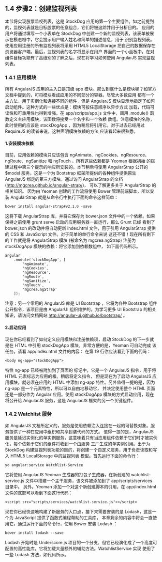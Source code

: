 ## 1.4 步骤2：创建监视列表

本节将实现股票监视列表，这是 StockDog 应用的第一个主要组件。如之前提到的，监视列表就是目标股票的任意组合，它们将被追踪并用于分析目的。
应用的用户将通过填写一个小表单在 StockDog 中创建一个新的监视列表，该表单被展示在模态框中，它会提示用户输入姓名和简单的描述信息，用于
识别监视列表。使用应用注册的所有监视列表将采用 HTML5 LocalStorage 把自己的数据保存在浏览器客户端。最后，监视列表的名字将显示在用户
界面的一个小面板中。在对组件目标功能有了高级别的了解之后，现在将学习如何使用 AngularJS 实现监视列表。

### 1.4.1 应用模块

所有 AngularJS 应用的主入口是顶级 app 模块。那么到底什么是模块呢？如官方文档中提到的，可将模块看成应用的不同部分的容器。尽管大多数应用
都有一个主方法，用于实例化和连接不同的组件，但是 AngularJS 模块显示地指定了如何启动组件。这种方式的一些优点是：模块可按任意顺序以异步方式
加载，代码可读性和可重用性也得到增强。在 app/scripts/app.js 文件中，调用 .module() 函数定义主应用模块，该函数将接受一个名字和一个依赖
数组。注意模块的名称，此时使用的应该是 stockDogApp ，因为稍后将引用它。对于过去已经用过 RequireJS 的读者来说，这种声明模块依赖的方法
应该看起来很熟悉。

#### 1.安装模块依赖

目前，应用依赖的模块只应该包含 ngAnimate、ngCookies、ngResource、ngRoute、ngSanitize 和 ngTouch ，所有这些依赖都是 Yeoman 根据初始
的搭建过程中第三个提示的响应所安装的。本节稍后将使用 AngularStrap 公开的 $model 服务，这是一个为 Bootstrap 框架所提供的各种组件提供原生
AngularJS 绑定的第三方模块。通过访问 AngularStrap 的文档 (http://mgcrea.github.io/angular-strap/)，
可以了解更多关于 AngularStrap 的相关知识。
因为由 Yeoman 创建的工作流将使用 Bower 管理前端脚本，所以安装 AngularStrap 就是从命令行中执行下面的命令这样简单：

    bower install angular-strap#v2.1.0 -save

这将下载 AngularStrap 库，并将它保存为 bower.json 文件中的一个依赖。如果保持之前使用 grunt serve 启动的应用服务器一直运行，那么 Grunt 已经
看到了 bower.json 的改动并将自动更新 index.html 文件，用于引用 AngularStrap 提供的 CSS 和 JavaScript 文件。对于简单的单行命令来说
这还不错！现在所有剩下的工作就是将 AngularStrap 模块 (被命名为 mgcrea.ngStrap) 注册为 stockDogApp 模块的依赖：将它添加到依赖数组中，
如下面代码所示。

    angular
        .module('stockDogApp', [
            'ngAnimate',
            'ngCookies',
            'ngResource',
            'ngRoute',
            'ngSanitize',
            'ngTouch',
            'mgcrea.ngStrap'
        ]);

注意：另一个常用的 AngularJS 库是 UI Bootstrap ，它将为各种 Bootstrap 组件公开指令，该项目是由 AngularUI 组织维护的。为学习更多
UI Bootstrap 的相关知识，请访问文档网站 http://angular-ui.github.io/bootstrap/ 。

#### 2.启动应用

现在你已经看到了如何定义应用模块和注册依赖项，启动 StockDog 的下一步就是在 HTML 中引用 stockDogApp 模块。非常方便的是，Yeoman 可自动完成
该任务。请看 app/index.html 文件的内容： 在第 19 行你应该看到下面的代码：

    <body ng-app="stockDogApp">

特性 ng-app 已经被附加到了页面的 <body> 标记中，它是一个 AngularJS 指令，<red>用于将 HTML 元素标志为应用的根</red>。稍后将定义指令，
但是现在为了启动 AngularJS 应用模块，就必须在应用的 HTML 中添加 ng-app 特性。另外值得一提的是，因为 ng-app 是一个元素特性，所以可以自由地移动它，
并决定<red>使用整个 HTML 页面还是一部分作为 Angular 应用</red>。使用 stockDogApp 模块的方式启动应用，现在将公开给 AngularJS 服务，这是 AngularJS
框架的另一个关键组件。

### 1.4.2 Watchlist 服务

如 AngularJS 文档所定义的，服务是使用依赖注入连接在一起的可替换对象。服务提供了一种在应用中组织和共享封装代码的方式。
值得一提的是，AngularJS 服务是延迟实例化的单实例服务，这意味着只有当应用组件依赖于它们时才被实例化，每个依赖于它们的组件将收到一个由服务
工厂生成的单实例引用。出于为 StockDog 构建监视列表功能的目的，将创建一个自定义服务，用于负责读取和写入 HTML5 LocalStorage 中的监视列表
模型。首先运行下面的命令行：

    yo angular:service Watchlist-Service

它将使用 AngularJS Yeoman 生成器的打包子生成器，在新创建的 watchlist-service.js 文件中搭建一个主干服务，该文件被添加到了 app/scripts/services 目录中。
另外，Yeoman 添加一个对这个新创建脚本的引用，在 app/index.html 文件的底部可以看到下面这行代码：

    <script src="scripts/services/watchlist-service.js"></script>

现在你已经快速地构建了新服务的入口点，接下来需要安装的是 Lodash，<red>这是一个为 JavaScript 提供了函数式编程帮助的工具库</red>，
本章剩余的内容中将会一直使用它。通过运行下面的命令行，使用 Bower 安装 Lodash ：

    bower install lodash --save

Lodash 开始时是 Underscore.js 项目的一个分支，但它已经演化成了一个高度可配置的高性能库，它将加载大量额外的辅助方法。WatchlistService 实现
使用了一些 Lodash 方法，如代码所示。